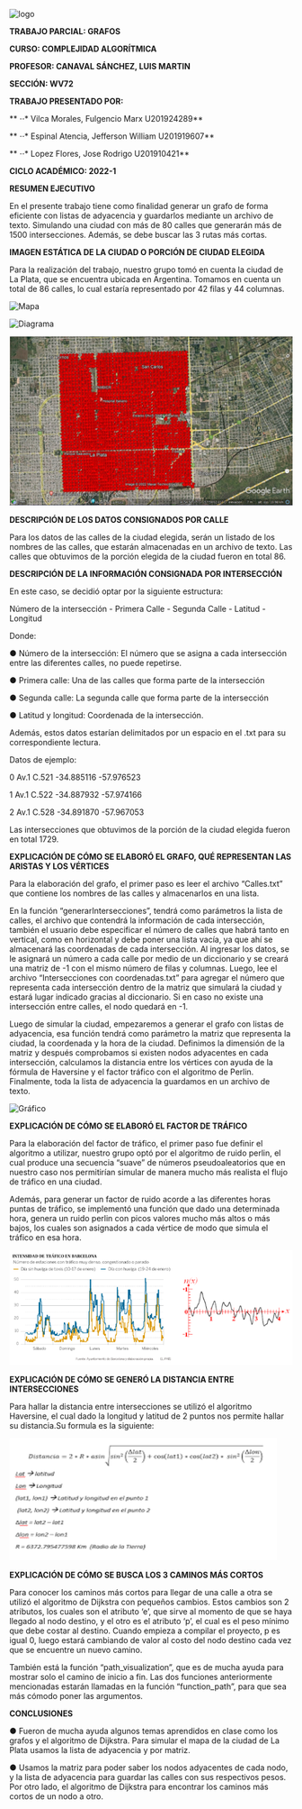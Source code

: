 ![logo](https://github.com/JeffersonEspinalA/TF-201910421-201919607-201924289/blob/main/Informe/Aspose.Words.bd2c33f2-00cf-4bcb-b3d7-f43fc638a7f5.001.png)

**TRABAJO PARCIAL: GRAFOS** 

**CURSO: COMPLEJIDAD ALGORÍTMICA**

**PROFESOR: CANAVAL SÁNCHEZ, LUIS MARTIN**

**SECCIÓN: WV72**

**TRABAJO PRESENTADO POR:** 

** ⋅⋅* Vilca Morales, Fulgencio Marx		U201924289**

** ⋅⋅* Espinal Atencia, Jefferson William 		U201919607**

** ⋅⋅* Lopez Flores, Jose Rodrigo     		U201910421**

**CICLO ACADÉMICO: 2022-1**


**RESUMEN EJECUTIVO**

En el presente trabajo tiene como finalidad generar un grafo de forma eficiente con listas de adyacencia y guardarlos mediante un archivo de texto. Simulando una ciudad con más de 80 calles que generarán más de 1500 intersecciones. Además, se debe buscar las 3 rutas más cortas.


**IMAGEN ESTÁTICA DE LA CIUDAD O PORCIÓN DE CIUDAD ELEGIDA**

Para la realización del trabajo, nuestro grupo tomó en cuenta la ciudad de La Plata, que se encuentra ubicada en Argentina. Tomamos en cuenta un total de 86 calles, lo cual estaría representado por 42 filas y 44 columnas.


![Mapa](https://github.com/JeffersonEspinalA/TF-201910421-201919607-201924289/blob/main/Informe/Aspose.Words.bd2c33f2-00cf-4bcb-b3d7-f43fc638a7f5.002.png)

![Diagrama](https://github.com/JeffersonEspinalA/TF-201910421-201919607-201924289/blob/main/Informe/Aspose.Words.bd2c33f2-00cf-4bcb-b3d7-f43fc638a7f5.003.png)

![Mapa1](https://github.com/JeffersonEspinalA/TF-201910421-201919607-201924289/blob/main/Informe/20930165-1d38-4991-8b24-2af0f192baff.png)


**DESCRIPCIÓN DE LOS DATOS CONSIGNADOS POR CALLE**

Para los datos de las calles de la ciudad elegida, serán un listado de los nombres de las calles, que estarán almacenadas en un archivo de texto.
Las calles que obtuvimos de la porción elegida de la ciudad fueron en total 86.


**DESCRIPCIÓN DE LA INFORMACIÓN CONSIGNADA POR INTERSECCIÓN**

En este caso, se decidió optar por la siguiente estructura:

Número de la intersección - Primera Calle - Segunda Calle - Latitud - Longitud

Donde:

●	Número de la intersección: El número que se asigna a cada intersección entre las diferentes calles, no puede repetirse.

●	Primera calle: Una de las calles que forma parte de la intersección 

●	Segunda calle: La segunda calle que forma parte de la intersección

●	Latitud y longitud: Coordenada de la intersección.

Además, estos datos estarían delimitados por un espacio en el .txt para su correspondiente lectura.

Datos de ejemplo:

0 Av.1 C.521 -34.885116 -57.976523

1 Av.1 C.522 -34.887932 -57.974166

2 Av.1 C.528 -34.891870 -57.967053

Las intersecciones que obtuvimos de la porción de la ciudad elegida fueron en total 1729.


**EXPLICACIÓN DE CÓMO SE ELABORÓ EL GRAFO, QUÉ REPRESENTAN LAS ARISTAS Y LOS VÉRTICES**

Para la elaboración del grafo, el primer paso es leer el archivo “Calles.txt” que contiene los nombres de las calles y almacenarlos en una lista. 

En la función “generarIntersecciones”, tendrá como parámetros la lista de calles, el archivo que contendrá la información de cada intersección, también el usuario debe especificar el número de calles que habrá tanto en vertical, como en horizontal y debe poner una lista vacía, ya que ahí se almacenará las coordenadas de cada intersección. Al ingresar los datos, se le asignará un número a cada calle por medio de un diccionario y se creará una matriz de -1 con el mismo número de filas y columnas. Luego, lee el archivo “Intersecciones con coordenadas.txt” para agregar el número que representa cada intersección dentro de la matriz que simulará la ciudad y estará lugar indicado gracias al diccionario. Si en caso no existe una intersección entre calles, el nodo quedará en -1.

Luego de simular la ciudad, empezaremos a generar el grafo con listas de adyacencia, esa función tendrá como parámetro la matriz que representa la ciudad, la coordenada y la hora de la ciudad. Definimos la dimensión de la matriz y después comprobamos si existen nodos adyacentes en cada intersección, calculamos la distancia entre los vértices con ayuda de la fórmula de Haversine y el factor tráfico con el algoritmo de Perlin. Finalmente, toda la lista de adyacencia la guardamos en un archivo de texto.

![Gráfico](https://github.com/JeffersonEspinalA/TF-201910421-201919607-201924289/blob/main/Informe/Aspose.Words.bd2c33f2-00cf-4bcb-b3d7-f43fc638a7f5.004.png)


**EXPLICACIÓN DE CÓMO SE ELABORÓ EL FACTOR DE TRÁFICO**

Para la elaboración del factor de tráfico, el primer paso fue definir el algoritmo a utilizar, nuestro grupo optó por el algoritmo de ruido perlin, el cual produce una secuencia “suave” de números pseudoaleatorios que en nuestro caso nos permitirían simular de manera mucho más realista el flujo de tráfico en una ciudad.

Además, para generar un factor de ruido acorde a las diferentes horas puntas de tráfico, se implementó una función que dado una determinada hora, genera un ruido perlin con picos valores mucho más altos o más bajos, los cuales son asignados a cada vértice de modo que simula el tráfico en esa hora.

![Gráfico1](https://github.com/JeffersonEspinalA/TF-201910421-201919607-201924289/blob/main/Informe/perlin.png)


**EXPLICACIÓN DE CÓMO SE GENERÓ LA DISTANCIA ENTRE INTERSECCIONES**

Para hallar la distancia entre intersecciones se utilizó el algoritmo Haversine, el cual dado la longitud y latitud de 2 puntos nos permite hallar su distancia.Su formula es la siguiente:

![Gráfico2](https://github.com/JeffersonEspinalA/TF-201910421-201919607-201924289/blob/main/Informe/Haversine.png)


**EXPLICACIÓN DE CÓMO SE BUSCA LOS 3 CAMINOS MÁS CORTOS**

Para conocer los caminos más cortos para llegar de una calle a otra se utilizó el algoritmo de Dijkstra con pequeños cambios. Estos cambios son 2 atributos, los cuales son el atributo ‘e’, que sirve al momento de que se haya llegado al nodo destino, y el otro es el atributo ‘p’, el cual es el peso mínimo que debe costar al destino. Cuando empieza a compilar el proyecto, p es igual 0, luego estará cambiando de valor al costo del nodo destino cada vez que se encuentre un nuevo camino. 

También está la función “path_visualization”, que es de mucha ayuda para mostrar solo el camino de inicio a fin. Las dos funciones anteriormente mencionadas estarán llamadas en la función “function_path”, para que sea más cómodo poner las argumentos. 


**CONCLUSIONES**

●	Fueron de mucha ayuda algunos temas aprendidos en clase como los grafos y el algoritmo de Dijkstra. Para simular el mapa de la ciudad de La Plata usamos la lista de adyacencia y por matriz. 

●	Usamos la matriz para poder saber los nodos adyacentes de cada nodo, y la lista de adyacencia para guardar las calles con sus respectivos pesos. Por otro lado, el algoritmo de Dijkstra para encontrar los caminos más cortos de un nodo a otro.
